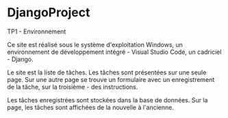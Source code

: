 # DjangoProject
TP1 - Environnement

Ce site est réalisé sous le système d'exploitation Windows, un environnement de développement intégré - Visual Studio Code, un cadriciel - Django.

Le site est la liste de tâches. Les tâches sont présentées sur une seule page. Sur une autre page se trouve un formulaire avec un enregistrement de la tâche, sur la troisième - des instructions.

Les tâches enregistrées sont stockées dans la base de données. Sur la page, les tâches sont affichées de la nouvelle à l'ancienne.
